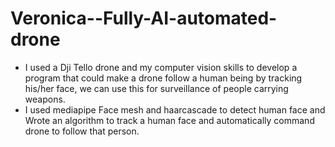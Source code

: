 # Veronica--Fully-AI-automated-drone
- I used a Dji Tello drone and my computer vision skills to develop a program that could make a drone follow a human being by tracking his/her face, we can use this for surveillance of people carrying weapons.
- I used mediapipe Face mesh and haarcascade to detect human face and Wrote an algorithm to track a human face and automatically command drone to follow that person.
